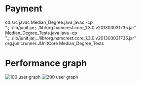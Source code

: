 # Payment

cd src
javac Median_Degree.java
javac -cp ".;../lib/junit.jar;../lib/org.hamcrest.core_1.3.0.v201303031735.jar" Median_Degree_Tests.java
java -cp ".;../lib/junit.jar;../lib/org.hamcrest.core_1.3.0.v201303031735.jar" org.junit.runner.JUnitCore Median_Degree_Tests

# Performance graph 

<img src='https://github.com/srivats666/Payment/blob/master/images/100.png' title='100 user graph' width='' alt='100 user graph' />

<img src='https://github.com/srivats666/Payment/blob/master/images/200.png' title='200 user graph' width='' alt='200 user graph' />
